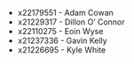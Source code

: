 

* x22179551 - Adam Cowan 
* x21229317 - Dillon O’ Connor 
* x22110275 - Eoin Wyse 
* x21237336 - Gavin Kelly 
* x21226695 - Kyle White 

